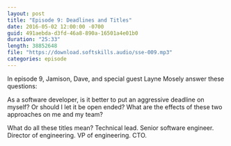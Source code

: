 ```yaml
---
layout: post
title: "Episode 9: Deadlines and Titles"
date: 2016-05-02 12:00:00 -0700
guid: 491aebda-d3fd-46a8-890a-16501a4e01b0
duration: "25:33"
length: 38852648
file: "https://download.softskills.audio/sse-009.mp3"
categories: episode
---
```






In episode 9, Jamison, Dave, and special guest Layne Mosely answer these questions:

As a software developer, is it better to put an aggressive deadline on myself? Or should I let it be open ended? What are the effects of these two approaches on me and my team?

What do all these titles mean? Technical lead. Senior software engineer. Director of engineering. VP of engineering. CTO.



